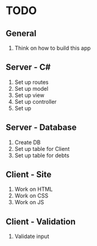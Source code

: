 # TODO

## General

1. Think on how to build this app

## Server - C#

1. Set up routes
2. Set up model
3. Set up view
4. Set up controller
5. Set up 

## Server - Database

1. Create DB
2. Set up table for Client
3. Set up table for debts

## Client - Site

1. Work on HTML
2. Work on CSS
3. Work on JS

## Client - Validation

1. Validate input
